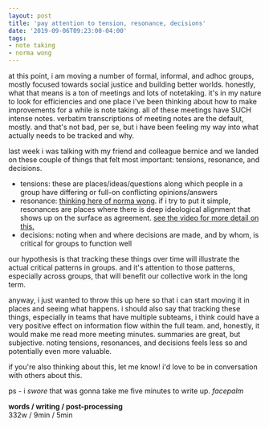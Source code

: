 ```yaml
---
layout: post
title: 'pay attention to tension, resonance, decisions'
date: '2019-09-06T09:23:00-04:00'
tags:
- note taking
- norma wong
--- 
```



at this point, i am moving a number of formal, informal, and adhoc groups, mostly focused towards social justice and building better worlds. honestly, what that means is a ton of meetings and lots of notetaking. it's in my nature to look for efficiencies and one place i've been thinking about how to make improvements for a while is note taking. all of these meetings have SUCH intense notes. verbatim transcriptions of meeting notes are the default, mostly. and that's not bad, per se, but i have been feeling my way into what actually needs to be tracked and why. 

last week i was talking with my friend and colleague bernice and we landed on these couple of things that felt most important: tensions, resonance, and decisions. 

* tensions: these are places/ideas/questions along which people in a group have differing or full-on conflicting opinions/answers
* resonance: [thinking here of norma wong](https://www.movetoendviolence.org/blog/author/norma/). if i try to put it simple, resonances are places where there is deep ideological alignment that shows up on the surface as agreement. [see the video for more detail on this.](https://www.movetoendviolence.org/resources/video-the-role-of-resonance-in-strategy/)
* decisions: noting when and where decisions are made, and by whom, is critical for groups to function well

our hypothesis is that tracking these things over time will illustrate the actual critical patterns in groups. and it's attention to those patterns, especially across groups, that will benefit our collective work in the long term. 

anyway, i just wanted to throw this up here so that i can start moving it in places and seeing what happens. i should also say that tracking these things, especially in teams that have multiple subteams, i think could have a very positive effect on information flow within the full team. and, honestly, it would make me read more meeting minutes. summaries are great, but subjective. noting tensions, resonances, and decisions feels less so and potentially even more valuable. 

if you're also thinking about this, let me know! i'd love to be in conversation with others about this. 

ps - i *swore* that was gonna take me five minutes to write up. *facepalm*

<!-- hyperlink bank -->


<!-- &#042; = asterisk -->
<!-- &#039; = single quote '-->

**words / writing / post-processing**  
332w / 9min / 5min 